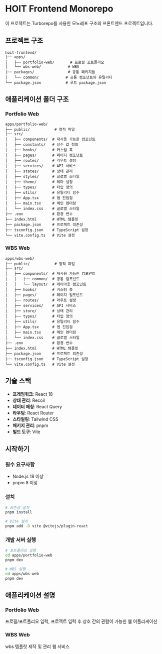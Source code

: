 # HOIT Frontend Monorepo

이 프로젝트는 Turborepo를 사용한 모노레포 구조의 프론트엔드 프로젝트입니다.

## 프로젝트 구조

```
hoit-frontend/
├── apps/
│   ├── portfolio-web/       # 프로필 포트폴리오
│   └── wbs-web/            # WBS
├── packages/               # 공통 패키지들
│   └── common/            # 공통 컴포넌트와 유틸리티
└── package.json           # 루트 package.json
```

## 애플리케이션 폴더 구조

### Portfolio Web

```
apps/portfolio-web/
├── public/           # 정적 파일
├── src/
│   ├── components/  # 재사용 가능한 컴포넌트
│   ├── constants/   # 상수 값 정의
│   ├── hooks/       # 커스텀 훅
│   ├── pages/       # 페이지 컴포넌트
│   ├── routes/      # 라우트 설정
│   ├── services/    # API 서비스
│   ├── states/      # 상태 관리
│   ├── styles/      # 글로벌 스타일
│   ├── theme/       # 테마 설정
│   ├── types/       # 타입 정의
│   ├── utils/       # 유틸리티 함수
│   ├── App.tsx      # 앱 진입점
│   ├── main.tsx     # 메인 렌더링
│   └── index.css    # 글로벌 스타일
├── .env             # 환경 변수
├── index.html       # HTML 템플릿
├── package.json     # 프로젝트 의존성
├── tsconfig.json    # TypeScript 설정
└── vite.config.ts   # Vite 설정
```

### WBS Web

```
apps/wbs-web/
├── public/           # 정적 파일
├── src/
│   ├── components/  # 재사용 가능한 컴포넌트
│   │   ├── common/  # 공통 컴포넌트
│   │   └── layout/  # 레이아웃 컴포넌트
│   ├── hooks/       # 커스텀 훅
│   ├── pages/       # 페이지 컴포넌트
│   ├── routes/      # 라우트 설정
│   ├── services/    # API 서비스
│   ├── store/       # 상태 관리
│   ├── types/       # 타입 정의
│   ├── utils/       # 유틸리티 함수
│   ├── App.tsx      # 앱 진입점
│   ├── main.tsx     # 메인 렌더링
│   └── index.css    # 글로벌 스타일
├── .env             # 환경 변수
├── index.html       # HTML 템플릿
├── package.json     # 프로젝트 의존성
├── tsconfig.json    # TypeScript 설정
└── vite.config.ts   # Vite 설정
```

## 기술 스택

- **프레임워크**: React 18
- **상태 관리**: Recoil
- **데이터 페칭**: React Query
- **라우팅**: React Router
- **스타일링**: Tailwind CSS
- **패키지 관리**: pnpm
- **빌드 도구**: Vite

## 시작하기

### 필수 요구사항

- Node.js 18 이상
- pnpm 8 이상

### 설치

```bash
# 의존성 설치
pnpm install

# Vite 설치
pnpm add -D vite @vitejs/plugin-react
```

### 개발 서버 실행

```bash
# 포트폴리오 실행
cd apps/portfolio-web
pnpm dev

# WBS 실행
cd apps/wbs-web
pnpm dev
```

## 애플리케이션 설명

### Portfolio Web

프로필/포트폴리오 입력, 프로젝트 입력 후 상호 간의 관람이 가능한 웹 어플리케이션


### WBS Web

wbs 템플릿 제작 및 관리 웹 서비스